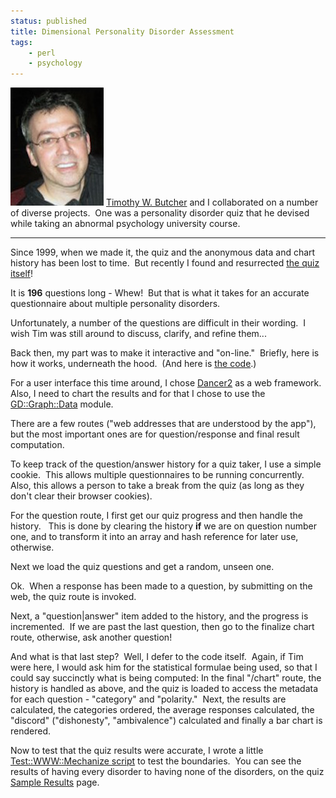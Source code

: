```yaml
---
status: published
title: Dimensional Personality Disorder Assessment
tags:
    - perl
    - psychology
---
```


![](tim.jpg)
[Timothy W. Butcher](http://obits.oregonlive.com/obituaries/oregon/obituary.aspx?pid=160646732) and I collaborated on a number of diverse projects.  One was a personality disorder quiz that he devised while taking an abnormal psychology university course.

---

Since 1999, when we made it, the quiz and the anonymous data and chart history has been lost to time.  But recently I found and resurrected [the quiz itself](http://dev.ology.net:8050/overview)!

It is **196** questions long - Whew!  But that is what it takes for an accurate questionnaire about multiple personality disorders.

Unfortunately, a number of the questions are difficult in their wording.  I wish Tim was still around to discuss, clarify, and refine them...

Back then, my part was to make it interactive and "on-line."  Briefly, here is how it works, underneath the hood.  (And here is [the code](https://github.com/ology/DPDA).)

For a user interface this time around, I chose [Dancer2](https://metacpan.org/pod/Dancer2) as a web framework.  Also, I need to chart the results and for that I chose to use the [GD::Graph::Data](https://metacpan.org/pod/GD::Graph::Data) module.

There are a few routes ("web addresses that are understood by the app"), but the most important ones are for question/response and final result computation.

To keep track of the question/answer history for a quiz taker, I use a simple cookie.  This allows multiple questionnaires to be running concurrently.  Also, this allows a person to take a break from the quiz (as long as they don't clear their browser cookies).

For the question route, I first get our quiz progress and then handle the history.   This is done by clearing the history **if** we are on question number one, and to transform it into an array and hash reference for later use, otherwise.

Next we load the quiz questions and get a random, unseen one.

Ok.  When a response has been made to a question, by submitting on the web, the quiz route is invoked.

Next, a "question|answer" item added to the history, and the progress is incremented.  If we are past the last question, then go to the finalize chart route, otherwise, ask another question!

And what is that last step?  Well, I defer to the code itself.  Again, if Tim were here, I would ask him for the statistical formulae being used, so that I could say succinctly what is being computed: In the final "/chart" route, the history is handled as above, and the quiz is loaded to access the metadata for each question - "category" and "polarity."  Next, the results are calculated, the categories ordered, the average responses calculated, the "discord" ("dishonesty", "ambivalence") calculated and finally a bar chart is rendered.

Now to test that the quiz results were accurate, I wrote a little [Test::WWW::Mechanize script](https://github.com/ology/DPDA/blob/master/bin/mech-test) to test the boundaries.  You can see the results of having every disorder to having none of the disorders, on the quiz [Sample Results](http://dev.ology.net:8050/sample) page.

